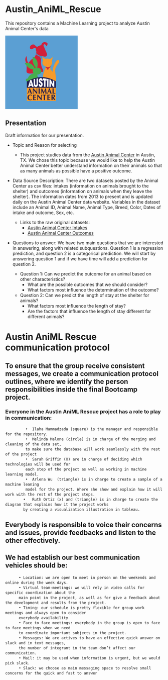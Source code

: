 # Austin_AniML_Rescue
This repository contains a Machine Learning project to analyze Austin Animal Center's data

![AAC_graphic](https://github.com/ilaha/Austin_AniML_Rescue/blob/main/Images/AAC_graphic.PNG)



## Presentation
Draft information for our presentation.

- Topic and Reason for selecting 
  - This project studies data from the [Austin Animal Center](http://www.austintexas.gov/content/austin-animal-center) in Austin, TX. We chose this topic because we would like to help the Austin Animal Center better understand information on their animals so that as many animals as possible have a positive outcome.

- Data Source Description: There are two datasets posted by the Animal Center as csv files: intakes (information on animals brought to the shelter) and outcomes (information on animals when they leave the shelter). The information dates from 2013 to present and is updated daily on the Austin Animal Center data website. Variables in the dataset include an Animal ID, Animal Name, Animal Type, Breed, Color, Dates of intake and outcome, Sex, etc. 
  - Links to the raw original datasets:
    - [Austin Animal Center Intakes](https://data.austintexas.gov/Health-and-Community-Services/Austin-Animal-Center-Intakes/wter-evkm)
    - [Austin Animal Center Outcomes](https://data.austintexas.gov/Health-and-Community-Services/Austin-Animal-Center-Outcomes/9t4d-g238)

- Questions to answer: We have two main questions that we are interested in answering, along with related subquestions. Question 1 is a regression prediction, and question 2 is a categorical prediction. We will start by answering question 1 and if we have time will add a prediction for question 2.
  - Question 1: Can we predict the outcome for an animal based on other characteristics?
    - What are the possible outcomes that we should consider?
    - What factors most influence the determination of the outcome?
  - Question 2: Can we predict the length of stay at the shelter for animals?
    - What factors most influence the length of stay?
    - Are the factors that influence the length of stay different for different animals?

  
# Austin AniML Rescue communication protocol

## To ensure that the group receive consistent messages, we create a communication protocol outlines, where we identify the person responsibilities inside the final Bootcamp project.

### Everyone in the Austin AniML Rescue project has a role to play in communication:
             •	Ilaha Mammadzada (square) is the manager and responsible for the repository.
             •	Melinda Malone (circle) is in charge of the merging and cleaning of the data set, 
             to make sure the database will work seamlessly with the rest of the project
             •	Sarah Griffin (X) are in charge of deciding which technologies will be used for 
             each step of the project as well as working in machine learning model.
             •	Arlena Wu  (triangle) is in charge to create a sample of a machine leaning 
             model for the project. Where she show and explain how it will work with the rest of the project steps.
            •	Ruth Ortiz (x) and (triangle) is in charge to create the diagram that explains how it the project works
            by creating a visualization illustration in tableau.
            
## Everybody is responsible to voice their concerns and issues, provide feedbacks and listen to the other effectively.

## We had establish our best communication vehicles should be:
          •	Location: we are open to meet in person on the weekends and online during the week days.
          •	Virtual team-meetings: we will rely in video calls for specific coordination about the
          main point in the project, as well as for give a feedback about the development and results from the project.
          •	Timing: our schedule is pretty flexible for group work meetings and always open to consider 
          everybody availability
          •	Face to face meetings: everybody in the group is open to face to face meetings when we need 
          to coordinate important subjects in the project.
          •	Messages: We are actives to have an effective quick answer on slack and in text messages,
          the number of integrant in the team don’t affect our communication.
          •	Mail: it may be used when information is urgent, but we would pick slack.
          •	Slack: we choose as main messaging space to resolve small concerns for the quick and fast to answer 

